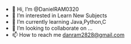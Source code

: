 - 👋 Hi, I’m @DanielRAM0320
- 👀 I’m interested in Learn New Subjects
- 🌱 I’m currently learning Java,Python,C
- 💞️ I’m looking to collaborate on ...
- 📫 How to reach me danram2828@gmail.com

<!---
DanielRAM0320/DanielRAM0320 is a ✨ special ✨ repository because its `README.md` (this file) appears on your GitHub profile.
You can click the Preview link to take a look at your changes.
--->

